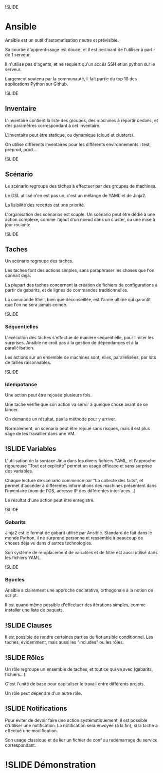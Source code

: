 !SLIDE

Ansible
=======

Ansible est un outil d'automatisation neutre et prévisible.

Sa courbe d'apprentissage est douce, et il est pertinant de l'utiliser à partir de 1 serveur.

Il n'utilise pas d'agents, et ne requiert qu'un accés SSH et un python sur le serveur.

Largement soutenu par la communauté, il fait partie du top 10 des applications Python sur Github.

!SLIDE

Inventaire
----------

L'inventaire contient la liste des groupes, des machines à répartir dedans, et des paramètres correspondant à cet inventaire.

L'inventaire peut être statique, ou dynamique (cloud et clusters).

On utilise différents inventaires pour les différents environnements : test, préprod, prod…


!SLIDE

Scénario
--------

Le scénario regroupe des tâches à effectuer par des groupes de machines.

Le DSL utilisé n'en est pas un, c'est un mélange de YAML et de Jinja2.

La lisibilité des recettes est une priorité.

L'organisation des scénarios est souple.
Un scénario peut être dédié à une action complexe, comme l'ajout d'un noeud dans un cluster, ou une mise à jour roulante.


!SLIDE

Taches
------

Un scénario regroupe des taches.

Les taches font des actions simples, sans paraphraser les choses que l'on connait déjà.

La plupart des taches concernent la création de fichiers de configurations à
partir de gabarits, et de lignes de commandes traditionnelles.

La commande Shell, bien que déconseillée, est l'arme ultime qui garantit que l'on ne sera jamais coincé.

!SLIDE
### Séquentielles

L'exécution des tâches s'effectue de manière séquentielle, pour limiter les surprises.
Ansible ne croit pas à la gestion de dépendances et à la parallélisation.

Les actions sur un ensemble de machines sont, elles, parallélisées, par lots de tailles raisonnables.

!SLIDE
### Idempotance

Une action peut être rejouée plusieurs fois.

Une tache vérifie que son action va servir à quelque chose avant de se lancer.

On demande un résultat, pas la méthode pour y arriver.

Normalement, un scénario peut être rejoué sans risques, mais il est plus sage de les travailler dans une VM.

!SLIDE
Variables
---------

L'utilisation de la syntaxe Jinja dans les divers fichiers YAML, et l'approche
rigoureuse "Tout est explicite" permet un usage efficace et sans surprise des variables.

Chaque lecture de scénario commence par "La collecte des faits", et permet d'accéder à différentes informations des machines présentent dans l’inventaire (nom de l'OS, adresse IP des différentes interfaces…)

Le résultat d'une action peut être enregistré.

!SLIDE
### Gabarits

Jinja2 est le format de gabarit utilisé par Ansible.
Standard de fait dans le monde Python, il ne surprend personne
et ressemble à beaucoup de choses déja vu dans d'autres technologies.

Son système de remplacement de variables et de filtre est aussi utilisé dans les fichiers YAML.

!SLIDE
### Boucles

Ansible a clairement une approche déclarative, orthogonale à la notion de script.

Il est quand même possible d'effectuer des itérations simples, comme installer une liste de paquets.

!SLIDE
Clauses
-------

Il est possible de rendre certaines parties du flot ansible conditionnel.
Les taches, évidemment, mais aussi les "includes" ou les rôles.

!SLIDE
Rôles
-----

Un rôle regroupe un ensemble de taches, et tout ce qui va avec (gabarits, fichiers…).

C'est l'unité de base pour capitaliser le travail entre différents projets.

Un rôle peut dépendre d'un autre rôle.

!SLIDE
Notifications
-------------

Pour éviter de devoir faire une action systématiquement, il est possible d'utiliser une notification.
La notification sera envoyée (à la fin), si la tache a effectué une modification.

Son usage classique et de lier un fichier de conf au redémarrage du service correspondant.

!SLIDE
Démonstration
=============